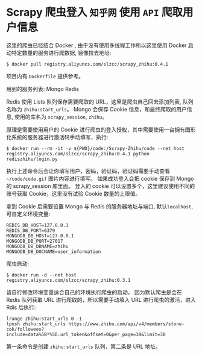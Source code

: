 # Scrapy 爬虫登入 `知乎网` 使用 `API` 爬取用户信息
这里的爬虫已经结合 Docker , 由于没有使用多线程工作所以这里使用 Docker 启动特定数量的服务进行爬数据, 镜像拉去地址:
```
$ docker pull registry.aliyuncs.com/slzcc/scrapy_zhihu:0.4.1
```
项目内有 `Dockerfile` 提供参考。

用到的服务列表:
  Mongo
  Redis

Redis 使用 Lists 队列保存需要爬取的 URL，这里是爬虫自己回去添加列表, 队列名称为 `zhihu:start_urls`。
Mongo 会保存 Cookie 信息，和最终爬取的用户信息, 使用的库名为 `scrapy_session`, `zhihu`。

原理是需要使用用户的 Cookie 进行爬虫的登入授权，其中需要使用一台拥有图形化系统的服务器进行激活码手动填写，执行:
```
$ docker run --rm -it -v ${PWD}/code:/Scrapy-Zhihu/code --net host registry.aliyuncs.com/slzcc/scrapy_zhihu:0.4.1 python rediszhihu/login.py
```
执行上述命令后会让你填写用户，密码，验证码，验证码需要手动查看 `~/code/code.gif` 图片内容进行填写。
如果成功登入会把 cookie 保存到 Mongo 的 scrapy_session 库里面。
登入的 cookie 可以设置多个，这里建议使用不同的账号获取 Cookie，这里没有试验 Cookie 数量的上限值。

拿到 Cookie 后需要设置 Mongo 与 Redis 的服务器地址与端口, 默认`localhost`, 可自定义环境变量:
```
REDIS_DB_HOST=127.0.0.1
REDIS_DB_PORT=6379
MONGODB_DB_HOST=127.0.0.1
MONGODB_DB_PORT=27017
MONGODB_DB_DBNAME=zhihu
MONGODB_DB_DOCNAME=user_information
``` 
爬虫启动:
```
$ docker run -d --net host registry.aliyuncs.com/slzcc/scrapy_zhihu:0.3.1
```
请自行修改环境变量适合自己的环境执行爬虫的启动。
因为默认爬虫是会在 Redis 队列获取 URL 进行爬取的，所以需要手动填入 URL 进行爬虫的激活，进入 Rdis 后执行:
```
lrange zhihu:start_urls 0 -1
lpush zhihu:start_urls https://www.zhihu.com/api/v4/members/stone-cok/followees?include=data%5B*%5D.url_token&offset=0&per_page=30&limit=30
```
第一条命令是创建 `zhihu:start_urls` 队列，第二条是 URL 地址。
